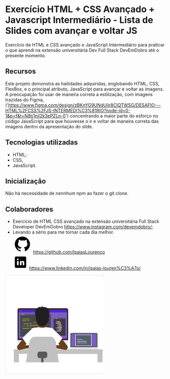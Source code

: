 # Exercício HTML + CSS Avançado + Javascript Intermediário - Lista de Slides com avançar e voltar JS

Exercício de HTML e CSS avançado e JavaScript Intermediário para praticar o que aprendi na extensão universitária Dev Full Stack DevEmDobro até o presente momento.

## Recursos

Este projeto demonstra as hailidades adquiridas, englobando HTML, CSS, FlexBox, e o principal atributo, JavaScript para avançar e voltar as imagens.
A preocupação foi usar de maneira correta a estilização, com imagens trazidas do Figma, ('https://www.figma.com/design/zBKnYG9UNdUiIr8ClQTWSG/DESAFIO---HTML%2FCSS%2FJS-INTERMEDI%C3%81RIO?node-id=0-1&p=f&t=N8tj1nil2k3ePZLn-0') concentrando a maior parte do esforço no código JavaScript para que houvesse o ir e voltar de maneira correta das imagens dentro da apresentação do sllde.

## Tecnologias utilizadas

- HTML;
- CSS,
- JavaScript.

## Inicialização

Não há necessidade de nennhum npm ao fazer o git.clone.

## Colaboradores

- Exercício de HTML CSS avançado na extensão universitária Full Stack Developer DevEmDobro https://www.instagram.com/devemdobro/;
- Levando a sério para me tornar cada dia melhor.<br> 
<img src="./src/image/logotipo-do-github.png" alt="Github"> https://github.com/IsaiasLourenco<br>
<img src="./src/image/logotipo-do-linkedin.png" alt="Linkedin"> https://www.linkedin.com/in/isaias-louren%C3%A7o/

<img src="./src/image/devpng.gif" alt="Delivering">
